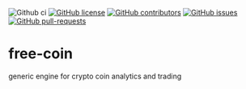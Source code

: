 ![Github ci](https://github.com/drakos74/free-coin/.github/workflows/ci.yaml/badge.svg)
[![GitHub license](https://img.shields.io/github/license/Naereen/StrapDown.js.svg)](https://github.com/drakos74/free-coin/blob/main/LICENSE)
[![GitHub contributors](https://img.shields.io/github/contributors/Naereen/StrapDown.js.svg)](https://GitHub.com/drakos74/free-coin/graphs/contributors/)
[![GitHub issues](https://img.shields.io/github/issues/Naereen/StrapDown.js.svg)](https://GitHub.com/drakos74/free-coin/issues/)
[![GitHub pull-requests](https://img.shields.io/github/issues-pr/Naereen/StrapDown.js.svg)](https://GitHub.com/drakos74/free-coin/pull/)

# free-coin
generic engine for crypto coin analytics and trading
